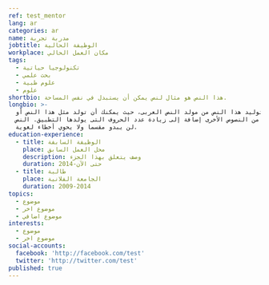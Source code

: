 ```yaml
---
ref: test_mentor
lang: ar
categories: ar
name: مدربة تجربة
jobtitle: الوظيفة الحالية
workplace: مكان العمل الحالي
tags:
  - تكنولوجيا حياتية
  - بحث علمي
  - علوم طبية
  - علوم
shortbio: هذا النص هو مثال لنص يمكن أن يستبدل في نفس المساحة.
longbio: >-
  لقد تم توليد هذا النص من مولد النص العربى، حيث يمكنك أن تولد مثل هذا النص أو
  العديد من النصوص الأخرى إضافة إلى زيادة عدد الحروف التى يولدها التطبيق. النص
  لن يبدو مقسما ولا يحوي أخطاء لغوية.
education-experience:
  - title: الوظيفة السابفة
    place: محل العمل السابق
    description: وصف يتعلق بهذا الجزء
    duration: 2014-حتى الآن
  - title: طالبة
    place: الجامعة الفلانية
    duration: 2009-2014
topics:
  - موضوع
  - موضوع اخر
  - موضوع اضافي
interests:
  - موضوع
  - موضوع اخر
social-accounts:
  facebook: 'http://facebook.com/test'
  twitter: 'http://twitter.com/test'
published: true
---
```

